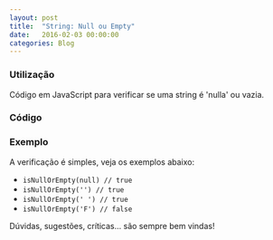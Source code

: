 ```yaml
---
layout: post
title:  "String: Null ou Empty"
date:   2016-02-03 00:00:00
categories: Blog
---
```


<h3>Utilização</h3>
Código em JavaScript para verificar se uma string é 'nulla' ou vazia.

<h3>Código</h3>
<script src="https://gist.github.com/realronchi/908d7fba7e3746143cf8.js"></script>

<h3>Exemplo</h3>
A verificação é simples, veja os exemplos abaixo:

* <code>isNullOrEmpty(null) // true</code>
* <code>isNullOrEmpty('') // true</code>
* <code>isNullOrEmpty(' ') // true</code>
* <code>isNullOrEmpty('F') // false</code>

Dúvidas, sugestões, críticas... são sempre bem vindas!
